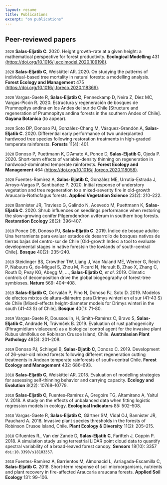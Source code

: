 ```yaml
---
layout: resume
title: Publications 
excerpt: "on publications"
---
```


## Peer-reviewed papers

`2020`
**Salas-Eljatib C**. 2020. Height growth–rate at a given height: a
mathematical perspective for forest productivity. **Ecological
Modelling** 431 [(https://doi.org/10.1016/j.ecolmodel.2020.109198)](https://doi.org/10.1016/j.ecolmodel.2020.109198).

`2020`
**Salas-Eljatib C**, Weiskittel AR. 2020. On studying the patterns of
individual-based tree mortality in natural forests: a modelling
analysis. **Forest Ecology and Management** 475
[(https://doi.org/10.1016/j.foreco.2020.118369)](https://doi.org/10.1016/j.foreco.2020.118369).

`2020`
Vargas-Gaete R, **Salas-Eljatib C**, Penneckamp D, Neira Z, Diez MC,
Vargas-Picón R. 2020. Estructura y regeneración de bosques de
Prumnopitys andina en los Andes del sur de Chile \[Structure and
regeneration of Prumnopitys andina forests in the southern Andes of
Chile\]. **Gayana Botanica** (to appear).

`2020`
Soto DP, Donoso PJ, González-Chang M, Vásquez-Grandón A, **Salas-Eljatib
C**. 2020. Differential early performance of two underplanted hardwood
tree species following restoration treatments in high-graded temperate
rainforests. **Forests** 11(4): 401. 

`2020`
Donoso P, Puettmann K, D’Amato A, Ponce D, **Salas-Eljatib C**, Ojeda P. 2020. Short-term effects of variable-density thinning on regeneration
in hardwood-dominated temperate rainforests. **Forest Ecology and
Management** 464 [(https://doi.org/10.1016/j.foreco.2020.118058)](https://doi.org/10.1016/j.foreco.2020.118058).

`2020`
Fuentes-Ramirez A, **Salas-Eljatib C**, González ME, Urrutia-Estrada J,
Arroyo-Vargas P, Santibañez P. 2020. Initial response of understory
vegetation and tree regeneration to a mixed-severity fire in old-growth
Araucaria-Nothofagus forests. **Applied Vegetation Science** 23(2):
210–222.

`2020`
Bannister JR, Travieso G, Galindo N, Acevedo M, Puettmann K,
**Salas-Eljatib C**. 2020. Shrub influences on seedlings performance
when restoring the slow-growing conifer Pilgerodendron uviferum in
southern bog forests. **Restoration Ecology** 28(2): 396–407.

`2019`
Ponce DB, Donoso PJ, **Salas-Eljatib C**. 2019. Índice de bosque
adulto: Una herramienta para evaluar estados de desarrollo de bosques
nativos de tierras bajas del centro-sur de Chile \[Old-growth Index: a
tool to evaluate developmental stages in native forestsin the lowlands
of south-central Chile\]. **Bosque** 40(2): 235–240.

`2019`
Steidinger BS, Crowther TW, Liang J, Van Nuland ME, Werner G, Reich P,
Nabuurs G, de-Miguel S, Zhou M, Picard N, Herault B, Zhao X, Zhang C,
Routh D, Peay KG, Abegg M, ..., **Salas-Eljatib C**, *et al*. 2019.
Climatic controls of decomposition drive the global biogeography of
forest-tree symbioses. **Nature** 569: 404–408.

`2019`
**Salas-Eljatib C**, Corvalán P, Pino N, Donoso PJ, Soto D. 2019.
Modelos de efectos mixtos de altura-diámetro para Drimys winteri en el
sur (41-43 S) de Chile \[Mixed-effects height-diameter
models for Drimys winteri in the south (41-43 S) of Chile\].
**Bosque** 40(1): 71–80.

`2019`
Vargas-Gaete R, Doussoulin, H, Smith-Ramírez C, Bravo S, **Salas-Eljatib
C**, Andrade N, Trávníček B. 2019. Evaluation of rust pathogenicity
(Phragmidium violaceum) as a biological control agent for the invasive
plant Rubus ulmifolius on Robinson Crusoe Island, Chile. **Australasian
Plant Pathology** 48(3): 201–208.

`2019`
Donoso PJ, Schlegel B, **Salas-Eljatib C**, Donoso C. 2019. Development
of 26-year-old mixed forests following different regeneration cutting
treatments in Andean temperate rainforests of south-central Chile.
**Forest Ecology and Management** 432: 686–693.

`2018`
**Salas-Eljatib C**, Weiskittel AR. 2018. Evaluation of modelling
strategies for assessing self-thinning behavior and carrying capacity.
**Ecology and Evolution** 8(22): 10768–10779.

`2018`
**Salas-Eljatib C**, Fuentes-Ramirez A, Gregoire TG, Altamirano A,
Yaitul V. 2018. A study on the effects of unbalanced data when fitting
logistic regression models in ecology. **Ecological Indicators** 85:
502–508.

`2018`
Vargas-Gaete R, **Salas-Eljatib C**, Gärtner SM, Vidal OJ, Bannister JR,
Pauchard A. 2018. Invasive plant species thresholds in the forests of
Robinson Crusoe Island, Chile. **Plant Ecology & Diversity** 11(2):
205–215.

`2018`
Cifuentes R., Van der Zande D, **Salas-Eljatib C**, Farifteh J, Coppin
P. 2018. A simulation study using terrestrial LiDAR point cloud data to
quantify spectral variability of a broad-leaved forest canopy.
**Sensors** 18(10): 3357 `doi:10.3390/s18103357`.

`2018`
Fuentes-Ramirez A, Barrientos M, Almonacid L, Arriagada-Escamilla C,
**Salas-Eljatib C**. 2018. Short-term response of soil microorganisms,
nutrients and plant recovery in fire-affected Araucaria araucana
forests. **Applied Soil Ecology** 131: 99–106.

<!-- ### Footer
Last updated: August 2020 -->
